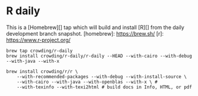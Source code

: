 # R daily

This is a [Homebrew][] tap which will build and install [R][] from the daily development branch snapshot.
[homebrew]: https://brew.sh/
[r]: https://www.r-project.org/

    brew tap crowding/r-daily
    brew install crowding/r-daily/r-daily --HEAD --with-cairo --with-debug --with-java --with-x

    brew install crowding/r/r \
        --with-recommended-packages --with-debug --with-install-source \ 
        --with-cairo --with-java --with-openblas --with-x \ #
        --with-texinfo --with-texi2html # build docs in Info, HTML, or pdf
